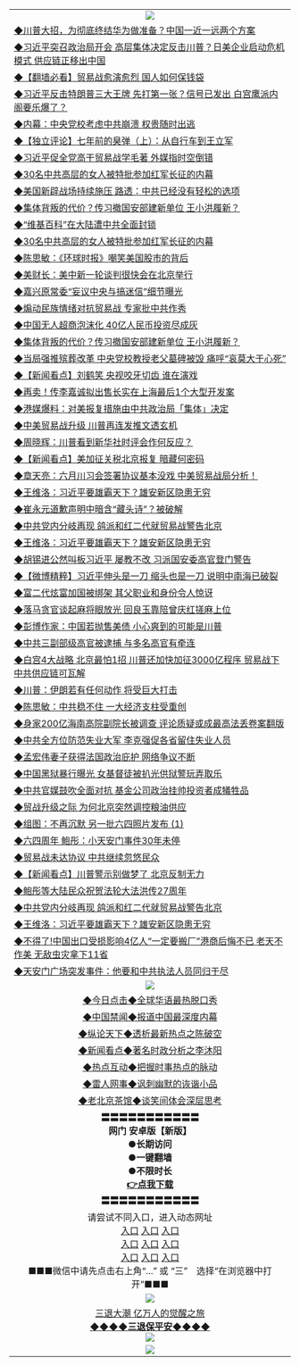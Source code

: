 <table>
  <tr>
    <td align=center><img src="https://github.com/gyhhx/image-upload/blob/master/yaowen.jpg" /></td>
  </tr>
  <tr>
<td align=left>
<a href="https://ctbtfdoocixoa.global.ssl.fastly.net/oo.aspx?name=c816857&key=ofejcfaxcltk&from=gy">◆川普大招，为彻底终结华为做准备？中国一近一远两个方案</a><br/></td>
  </tr>
  <tr>
<td align=left>
<a href="https://ctbtfdoocixoa.global.ssl.fastly.net/oo.aspx?name=c1036834&key=ofejcfaxcltk&from=gy">◆习近平突召政治局开会 高层集体决定反击川普？日美企业启动危机模式 供应链正移出中国</a><br/></td>
 </tr>
  <tr>
<td align=left>
<a href="http://ctbtfdoocixoa.global.ssl.fastly.net/oo.aspx?name=c1036705&key=ofejcfaxcltk&from=gy">◆【翻墙必看】贸易战愈演愈烈 国人如何保钱袋</a><br/></td>
 </tr>
   <tr>
<td align=left>
<a href="http://ctbtfdoocixoa.global.ssl.fastly.net/oo.aspx?name=c1036827&key=ofejcfaxcltk&from=gy">◆习近平反击特朗普三大王牌 先打第一张？信号已发出 白宫鹰派内阁要乐爆了？</a><br/></td>
   </tr> 
  <tr>
<td align=left>
<a href="http://ctbtfdoocixoa.global.ssl.fastly.net/oo.aspx?name=c1036718&key=ofejcfaxcltk&from=gy">◆内幕：中央党校考虑中共崩溃 权贵随时出逃</a><br/></td>
  </tr> 
 <tr>
<td align=left>
<a href="http://ctbtfdoocixoa.global.ssl.fastly.net/oo.aspx?name=c1036425&key=ofejcfaxcltk&from=gy">◆【独立评论】七年前的臭弹（上）：从自行车到王立军</a><br/>
</td>
   </tr>
 <tr>
<td align=left>
<a href="http://ctbtfdoocixoa.global.ssl.fastly.net/oo.aspx?name=c1036863&key=ofejcfaxcltk&from=gy">◆习近平促全党高干贸易战学毛著 外媒指时空倒错</a><br/>
</td>
   </tr>
 <tr>
<td align=left>
<a href="http://ctbtfdoocixoa.global.ssl.fastly.net/oo.aspx?name=c1036817&key=ofejcfaxcltk&from=gy">◆30名中共高层的女人被特批参加红军长征的内幕</a><br/></td>
  </tr>
  <tr>
<td align=left>
<a href="http://ctbtfdoocixoa.global.ssl.fastly.net/oo.aspx?name=c1036888&key=ofejcfaxcltk&from=gy">◆美国新辟战场持续施压 路透：中共已经没有轻松的选项</a><br/></td>
 </tr>
   <tr>
<td align=left>
<a href="http://ctbtfdoocixoa.global.ssl.fastly.net/oo.aspx?name=c1036809&key=ofejcfaxcltk&from=gy">◆集体背叛的代价？传习撤国安部建新单位 王小洪履新？</a><br/>
</td>
   </tr>
 <tr>
<td align=left>
<a href="http://ctbtfdoocixoa.global.ssl.fastly.net/oo.aspx?name=c1036830&key=ofejcfaxcltk&from=gy">◆“维基百科”在大陆遭中共全面封锁</a><br/></td>
  </tr>
  <tr>
<td align=left>
<a href="http://ctbtfdoocixoa.global.ssl.fastly.net/oo.aspx?name=c1036817&key=ofejcfaxcltk&from=gy">◆30名中共高层的女人被特批参加红军长征的内幕</a><br/></td>
 </tr>
  <tr>
<td align=left>
<a href="http://ctbtfdoocixoa.global.ssl.fastly.net/oo.aspx?name=c1036836&key=ofejcfaxcltk&from=gy">◆陈思敏：《环球时报》嘲笑美国股市的背后</a><br/></td>
 </tr>
   <tr>
<td align=left>
<a href="http://ctbtfdoocixoa.global.ssl.fastly.net/oo.aspx?name=c1036839&key=ofejcfaxcltk&from=gy">◆美财长：美中新一轮谈判很快会在北京举行</a><br/></td>
   </tr> 
  <tr>
<td align=left>
<a href="http://ctbtfdoocixoa.global.ssl.fastly.net/oo.aspx?name=c1036826&key=ofejcfaxcltk&from=gy">◆嘉兴原常委“妄议中央与搞迷信”细节曝光</a><br/></td>
  </tr> 
 <tr>
<td align=left>
<a href="http://ctbtfdoocixoa.global.ssl.fastly.net/oo.aspx?name=c1036871&key=ofejcfaxcltk&from=gy">◆煽动民族情绪对抗贸易战 专家批中共作秀</a><br/>
</td>
   </tr>
 <tr>
<td align=left>
<a href="http://ctbtfdoocixoa.global.ssl.fastly.net/oo.aspx?name=c1036866&key=ofejcfaxcltk&from=gy">◆中国无人超商泡沫化 40亿人民币投资尽成灰</a><br/>
</td>
   </tr>
 <tr>
<td align=left>
<a href="http://ctbtfdoocixoa.global.ssl.fastly.net/oo.aspx?name=c1036809&key=ofejcfaxcltk&from=gy">◆集体背叛的代价？传习撤国安部建新单位 王小洪履新？</a><br/></td>
  </tr>
  <tr>
<td align=left>
<a href="http://ctbtfdoocixoa.global.ssl.fastly.net/oo.aspx?name=c1036790&key=ofejcfaxcltk&from=gy">◆当局强推殡葬改革 中央党校教授老父墓碑被毁 痛呼“哀莫大于心死”</a><br/></td>
 </tr>
   <tr>
<td align=left>
<a href="http://ctbtfdoocixoa.global.ssl.fastly.net/oo.aspx?name=c1036880&key=ofejcfaxcltk&from=gy">◆【新闻看点】刘鹤笑 央视咬牙切齿 谁在演戏</a><br/>
</td>
   </tr>
 <tr>
<td align=left>
<a href="http://ctbtfdoocixoa.global.ssl.fastly.net/oo.aspx?name=c1036870&key=ofejcfaxcltk&from=gy">◆再卖！传李嘉诚拟出售长实在上海最后1个大型开发案</a><br/>
</td>
   </tr>
<tr>
<td align=left>
<a href="https://ctbtfdoocixoa.global.ssl.fastly.net/oo.aspx?name=c1036861&key=ofejcfaxcltk&from=gy">◆港媒爆料：对美报复措施由中共政治局「集体」决定</a><br/>
</td>       
  <tr>
<td align=left>
<a href="https://ctbtfdoocixoa.global.ssl.fastly.net/oo.aspx?name=c1036551&key=ofejcfaxcltk&from=gy">◆中美贸易战升级 川普再连发推文透玄机</a><br/></td>
  </tr>
  <tr>
<td align=left>
<a href="https://ctbtfdoocixoa.global.ssl.fastly.net/oo.aspx?name=c1036595&key=ofejcfaxcltk&from=gy">◆周晓辉：川普看到新华社时评会作何反应？</a><br/></td>
 </tr>
  <tr>
<td align=left>
<a href="http://ctbtfdoocixoa.global.ssl.fastly.net/oo.aspx?name=c1036569&key=ofejcfaxcltk&from=gy">◆【新闻看点】美加征关税北京报复 暗藏何密码</a><br/></td>
 </tr>
   <tr>
<td align=left>
<a href="http://ctbtfdoocixoa.global.ssl.fastly.net/oo.aspx?name=c1036469&key=ofejcfaxcltk&from=gy">◆章天亮：六月川习会签署协议基本没戏 中美贸易战局分析！</a><br/></td>
   </tr> 
  <tr>
<td align=left>
<a href="http://ctbtfdoocixoa.global.ssl.fastly.net/oo.aspx?name=c1036151&key=ofejcfaxcltk&from=gy">◆王维洛：习近平要雄霸天下？雄安新区隐患无穷</a><br/></td>
  </tr> 
 <tr>
<td align=left>
<a href="http://ctbtfdoocixoa.global.ssl.fastly.net/oo.aspx?name=c1036443&key=ofejcfaxcltk&from=gy">◆崔永元道歉声明中暗含“藏头诗”？被破解</a><br/>
</td>
   </tr>
 <tr>
<td align=left>
<a href="http://ctbtfdoocixoa.global.ssl.fastly.net/oo.aspx?name=c1036288&key=ofejcfaxcltk&from=gy">◆中共党内分岐再现 鸽派和红二代就贸易战警告北京</a><br/>
</td>
   </tr>
 <tr>
<td align=left>
<a href="http://ctbtfdoocixoa.global.ssl.fastly.net/oo.aspx?name=c1036151&key=ofejcfaxcltk&from=gy">◆王维洛：习近平要雄霸天下？雄安新区隐患无穷</a><br/></td>
  </tr>
  <tr>
<td align=left>
<a href="http://ctbtfdoocixoa.global.ssl.fastly.net/oo.aspx?name=c1036520&key=ofejcfaxcltk&from=gy">◆胡锡进公然叫板习近平 屡教不改 习派国安委高官登门警告</a><br/></td>
 </tr>
   <tr>
<td align=left>
<a href="http://ctbtfdoocixoa.global.ssl.fastly.net/oo.aspx?name=c1036453&key=ofejcfaxcltk&from=gy">◆【微博精粹】习近平伸头是一刀 缩头也是一刀 说明中南海已破裂</a><br/>
</td>
   </tr>
 <tr>
<td align=left>
<a href="http://ctbtfdoocixoa.global.ssl.fastly.net/oo.aspx?name=c1036507&key=ofejcfaxcltk&from=gy">◆富二代炫富加国被绑架 其父职业和身份令人惊讶</a><br/></td>
  </tr>
  <tr>
<td align=left>
<a href="http://ctbtfdoocixoa.global.ssl.fastly.net/oo.aspx?name=c1036506&key=ofejcfaxcltk&from=gy">◆落马贪官谈起麻将眼放光 回良玉靠陪曾庆红搓麻上位</a><br/></td>
 </tr>
  <tr>
<td align=left>
<a href="http://ctbtfdoocixoa.global.ssl.fastly.net/oo.aspx?name=c1036555&key=ofejcfaxcltk&from=gy">◆彭博作家：中国若抛售美债 小心爽到的可能是川普</a><br/></td>
 </tr>
   <tr>
<td align=left>
<a href="http://ctbtfdoocixoa.global.ssl.fastly.net/oo.aspx?name=c1036546&key=ofejcfaxcltk&from=gy">◆中共三副部级高官被逮捕 与多名高官有牵连</a><br/></td>
   </tr> 
  <tr>
<td align=left>
<a href="http://ctbtfdoocixoa.global.ssl.fastly.net/oo.aspx?name=c1036545&key=ofejcfaxcltk&from=gy">◆白宫4大战略 北京最怕1招 川普还加快加征3000亿程序 贸易战下 中共供应链可瓦解</a><br/></td>
  </tr> 
 <tr>
<td align=left>
<a href="http://ctbtfdoocixoa.global.ssl.fastly.net/oo.aspx?name=c1036616&key=ofejcfaxcltk&from=gy">◆川普：伊朗若有任何动作 将受巨大打击</a><br/>
</td>
   </tr>
 <tr>
<td align=left>
<a href="http://ctbtfdoocixoa.global.ssl.fastly.net/oo.aspx?name=c1036542&key=ofejcfaxcltk&from=gy">◆陈思敏：中共稳不住 一大经济支柱受重创</a><br/>
</td>
   </tr>
 <tr>
<td align=left>
<a href="http://ctbtfdoocixoa.global.ssl.fastly.net/oo.aspx?name=c1036553&key=ofejcfaxcltk&from=gy">◆身家200亿海南高院副院长被调查 评论质疑或成最高法丢卷案翻版</a><br/></td>
  </tr>
  <tr>
<td align=left>
<a href="http://ctbtfdoocixoa.global.ssl.fastly.net/oo.aspx?name=c1036590&key=ofejcfaxcltk&from=gy">◆中共全方位防范失业大军 李克强促各省留住失业人员</a><br/></td>
 </tr>
   <tr>
<td align=left>
<a href="http://ctbtfdoocixoa.global.ssl.fastly.net/oo.aspx?name=c1036527&key=ofejcfaxcltk&from=gy">◆孟宏伟妻子获得法国政治庇护 网络争议不断</a><br/>
</td>
   </tr>
 <tr>
<td align=left>
<a href="http://ctbtfdoocixoa.global.ssl.fastly.net/oo.aspx?name=c1036495&key=ofejcfaxcltk&from=gy">◆中国黑狱暴行曝光 女基督徒被扒光供狱警玩弄取乐</a><br/>
</td>
   </tr>
<tr>
<td align=left>
<a href="https://ctbtfdoocixoa.global.ssl.fastly.net/oo.aspx?name=c1036607&key=ofejcfaxcltk&from=gy">◆中共官媒鼓吹全面对抗 基金公司政治挂帅投资者成犠牲品</a><br/>
</td>       
  <tr>
<td align=left>
<a href="https://ctbtfdoocixoa.global.ssl.fastly.net/oo.aspx?name=c1036329&key=ofejcfaxcltk&from=gy">◆贸战升级之际 为何北京突然调控粮油供应</a><br/></td>
  </tr>
  <tr>
<td align=left>
<a href="https://ctbtfdoocixoa.global.ssl.fastly.net/oo.aspx?name=c1036174&key=ofejcfaxcltk&from=gy">◆组图：不再沉默 另一批六四照片发布 (1)</a><br/></td>
 </tr>
  <tr>
<td align=left>
<a href="http://ctbtfdoocixoa.global.ssl.fastly.net/oo.aspx?name=c1036313&key=ofejcfaxcltk&from=gy">◆六四周年 鲍彤：小天安门事件30年未停</a><br/></td>
 </tr>
   <tr>
<td align=left>
<a href="http://ctbtfdoocixoa.global.ssl.fastly.net/oo.aspx?name=c1036188&key=ofejcfaxcltk&from=gy">◆贸易战未达协议 中共继续忽悠民众</a><br/></td>
   </tr> 
  <tr>
<td align=left>
<a href="http://ctbtfdoocixoa.global.ssl.fastly.net/oo.aspx?name=c1036307&key=ofejcfaxcltk&from=gy">◆【新闻看点】川普警示别做梦了 北京反制无力</a><br/></td>
  </tr> 
 <tr>
<td align=left>
<a href="http://ctbtfdoocixoa.global.ssl.fastly.net/oo.aspx?name=c1036253&key=ofejcfaxcltk&from=gy">◆鲍彤等大陆民众祝贺法轮大法洪传27周年</a><br/>
</td>
   </tr>
 <tr>
<td align=left>
<a href="http://ctbtfdoocixoa.global.ssl.fastly.net/oo.aspx?name=c1036288&key=ofejcfaxcltk&from=gy">◆中共党内分岐再现 鸽派和红二代就贸易战警告北京</a><br/>
</td>
   </tr>
 <tr>
<td align=left>
<a href="http://ctbtfdoocixoa.global.ssl.fastly.net/oo.aspx?name=c1036151&key=ofejcfaxcltk&from=gy">◆王维洛：习近平要雄霸天下？雄安新区隐患无穷</a><br/></td>
  </tr>
  <tr>
<td align=left>
<a href="http://ctbtfdoocixoa.global.ssl.fastly.net/oo.aspx?name=c1036285&key=ofejcfaxcltk&from=gy">◆不得了!中国出口受损影响4亿人“一定要搬厂”港商后悔不已 老天不作美 无敌虫灾拿下11省</a><br/></td>
 </tr>
   <tr>
<td align=left>
<a href="http://ctbtfdoocixoa.global.ssl.fastly.net/oo.aspx?name=c1036137&key=ofejcfaxcltk&from=gy">◆天安门广场突发事件：他要和中共执法人员同归于尽</a><br/>
</td>
   </tr>
    <tr>
    <td align=center><img src="https://github.com/gyhhx/image-upload/blob/master/shipin.jpg" /></td>
  </tr>
   <tr>
   <td align=center> 
<a href="http://ctbtfdoocixoa.global.ssl.fastly.net/oo.aspx?name=c816850&key=ofejcfaxcltk&from=gy&tag=9877">◆今日点击◆全球华语最热脱口秀</a><br/>
    </td>
  </tr>
  <tr>
  <td align=center>
<a href="http://ctbtfdoocixoa.global.ssl.fastly.net/oo.aspx?name=c816860&key=ofejcfaxcltk&from=gy&tag=99733110">◆中国禁闻◆报道中国最深度内幕</a><br/>
   </tr>
  <tr>
     <td align=center>
<a href="http://ctbtfdoocixoa.global.ssl.fastly.net/oo.aspx?name=c816855&key=ofejcfaxcltk&from=gy&tag=997110">◆纵论天下◆透析最新热点之陈破空</a><br/>
   </tr>
   <tr>
      <td align=center>
<a href="http://ctbtfdoocixoa.global.ssl.fastly.net/oo.aspx?name=c838308&key=ofejcfaxcltk&from=gy&tag=9973110">◆新闻看点◆著名时政分析之李沐阳</a><br/>
   </tr>
   <tr>
     <td align=center>
<a href="http://ctbtfdoocixoa.global.ssl.fastly.net/oo.aspx?name=c816852&key=ofejcfaxcltk&from=gy&tag=9733110">◆热点互动◆把握时事热点的脉动</a><br/>
   </tr>
   <tr>
      <td align=center>
<a href="http://ctbtfdoocixoa.global.ssl.fastly.net/oo.aspx?name=c816694&key=ofejcfaxcltk&from=gy&tag=93310">◆雷人网事◆讽刺幽默的诙谐小品</a><br/>
   </tr>
   <tr>
    <td align=center>
<a href="http://ctbtfdoocixoa.global.ssl.fastly.net/oo.aspx?name=c816650&key=ofejcfaxcltk&from=gy&tag=9973110">◆老北京茶馆◆谈笑间体会深层思考</a><br/>
   </tr>
  <tr>
    <td align=center>
 <b>〓〓〓〓〓〓〓〓〓〓〓<br/>网门 安卓版【新版】<br/> ●长期访问<br/> ●一键翻墙<br/>  ●不限时长<br/> 
 <a href="https://share.weiyun.com/5OSFJhI">👉<b>点我下载</a><br/>〓〓〓〓〓〓〓〓〓〓〓<br/>
    </td>
    </tr>
   <tr>
    <td align=center>请尝试不同入口，进入动态网址<br/>
      <a href="https://s3.us-east-2.amazonaws.com/ogateo/show.htm">入口</a>
      <a href="https://s3.ca-central-1.amazonaws.com/ogatec/show.htm">入口</a>
      <a href="https://s3.ap-southeast-2.amazonaws.com/ogatey/show.htm">入口</a><br/>
      <a href="https://s3.ap-northeast-2.amazonaws.com/ogates/show.htm">入口</a>
      <a href="https://s3.eu-central-1.amazonaws.com/ogatef/show.htm">入口</a>
      <a href="https://s3.ap-south-1.amazonaws.com/ogatem/show.htm">入口</a><br/>
      <a href="https://s3-us-west-1.amazonaws.com/ogaten/show.htm">入口</a>
      <a href="https://s3.eu-west-2.amazonaws.com/ogatel/show.htm">入口</a>
      <a href="https://s3.ap-northeast-1.amazonaws.com/ogatet/show.htm">入口</a><br/>
      ■■■微信中请先点击右上角“...” 或 “三”　选择“在浏览器中打开”■■■<b><br/>
    </td>
  </tr>
  <tr>
    <td align=center><img src="https://github.com/gyhhx/image-upload/blob/master/3.jpg" /> </td>
</tr>
  <tr>  
  <td align=center>
  <a href="http://ctbtfdoocixoa.global.ssl.fastly.net/oo.aspx?name=c894205&key=ofejcfaxcltk&from=gy&tag=9973110">三退大潮 亿万人的觉醒之旅</a><br/>
      <a href="http://ctbtfdoocixoa.global.ssl.fastly.net/oo.aspx?name=ogQuit.aspx&key=ofejcfaxcltk&from=gy"><b>◆◆◆◆三退保平安◆◆◆◆<br/></a>
      <img src="https://github.com/gyhhx/image-upload/blob/master/3t.jpg" /><br/>
      </td>
  </tr>
   <tr>
    <td align=center><img src="https://raw.githubusercontent.com/oGate2/Up/master/oGate_640.jpg"/></td>
  </tr>
</table>


